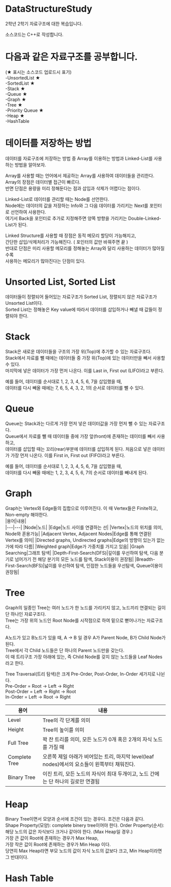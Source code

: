 # DataStructureStudy
2학년 2학기 자료구조에 대한 복습입니다.   
 
소스코드는 C++로 작성합니다.   


# 다음과 같은 자료구조를 공부합니다.   
(★ 표시는 소스코드 업로드시 표기)   
-UnsortedList ★    
-SortedList ★    
-Stack ★    
-Queue ★    
-Graph ★    
-Tree ★   
-Priority Queue ★      
-Heap ★     
-HashTable   

# 데이터를 저장하는 방법   

데이터를 자료구조에 저장하는 방법 중 Array를 이용하는 방법과 Linked-List를 사용하는 방법을 알아보자.   
   
Array를 사용할 때는 언어에서 제공하는 Array를 사용하여 데이터들을 관리한다.   
Array의 장점은 데이터별 접근이 빠르다.   
반면 단점은 용량을 미리 정해둔다는 점과 삽입과 삭제가 어렵다는 점이다.   
   
Linked-List로 데이터를 관리할 때는 Node를 선언한다.   
Node에는 데이터의 값을 저장하는 Info와 그 다음 데이터를 가리키는 Next를 포인터로 선언하여 사용한다.   
여기서 Back을 포인터로 추가로 지정해주면 양쪽 방향을 가리키는 Double-Linked-List가 된다.   
   
Linked Structure를 사용할 때 장점은 동적 메모리 할당이 가능해지고,   
간단한 삽입/삭제처리가 가능해진다. ( 포인터의 값만 바꿔주면 끝 )   
반대로 단점은 미리 사용할 메모리를 정해놓는 Array와 달리 사용하는 데이터가 많아질수록   
사용하는 메모리가 많아진다는 단점이 있다.   
   

# Unsorted List, Sorted List   

데이터들이 정렬되어 들어있는 자료구조가 Sorted List, 정렬되지 않은 자료구조가 Unsorted List이다.   
Sorted List는 정해놓은 Key value에 따라서 데이터를 삽입하거나 빼낼 때 값들이 정렬되야 한다.   


#  Stack   

Stack은 새로운 데이터들을 구조의 가장 위(Top)에 추가할 수 있는 자료구조다.   
Stack에서 자료를 뺄 때에는 데이터들 중 가장 위(Top)에 있는 데이터만을 빼서 사용할 수 있다.   
마지막에 넣은 데이터가 가장 먼저 나온다. 이를 Last in, First out (LIFO)라고 부른다.   

예를 들어, 데이터를 순서대로 1, 2, 3, 4, 5, 6, 7을 삽입했을 때,    
데이터를 다시 빼올 때에는 7, 6, 5, 4, 3, 2, 1의 순서로 데이터를 뺄 수 있다.


#  Queue   

Queue는 Stack과는 다르게 가장 먼저 넣은 데이터값을 가장 먼저 뺄 수 있는 자료구조다.   
Queue에서 자료를 뺄 때 데이터들 중에 가장 앞(front)에 존재하는 데이터를 빼서 사용하고,   
데이터를 삽입할 때는 꼬리(rear)부분에 데이터를 삽입하게 된다.
처음으로 넣은 데이터가 가장 먼저 나온다. 이를 First in, First out (FIFO)라고 부른다.

예를 들어, 데이터를 순서대로 1, 2, 3, 4, 5, 6, 7을 삽입했을 때,   
데이터를 다시 빼올 때에는 1, 2, 3, 4, 5, 6, 7의 순서로 데이터를 빼내게 된다.


#  Graph    
Graph는 Vertex와 Edge들의 집합으로 이루어진다. 이 때 Vertex들은 Finite하고, Non-empty 해야한다.  
|용어|내용|   
|---|---|
|Node|노드|
|Edge|노드 사이를 연결하는 선|
|Vertex|노드의 위치를 의미, Node와 혼용가능|
|Adjacent Vertex, Adjacent Nodes|Edge를 통해 연결된 Vertex를 의미|
|Directed graphs, Undirected graphs|Edge의 방향이 있는가 없는가에 따라 다름|
|Weighted graph|Edge가 가중치를 가지고 있음|
|Graph Searching|그래프 탐색|
|Depth-First-Search(DFS)|깊이를 우선하여 탐색, 다음 분기로 넘어가기 전 해당 분기의 모든 노드를 탐색, Stack이용이 권장됨|
|Breadth-First-Search(BFS)|넓이를 우선하여 탐색, 인접한 노드들을 우선탐색, Queue이용이 권장됨|


#  Tree   

Graph의 일종인 Tree는 여러 노드가 한 노드를 가리키지 않고, 노드끼리 연결되는 길이 단 하나인 자료구조다.   
Tree는 가장 위의 노드인 Root Node를 시작점으로 하여 밑으로 뻗어나가는 자료구조다.   
     
A노드가 있고 B노드가 있을 때, A -> B 일 경우 A가 Parent Node, B가 Child Node가 된다.      
Tree에서 각 Child 노드들은 단 하나의 Parent 노드만을 갖는다.   
이 때 트리구조 가장 아래에 있는, 즉 Child Node를 갖지 않는 노드들을 Leaf Nodes라고 한다.

Tree Traversal(트리 탐색)은 크게 Pre-Order, Post-Order, In-Order 세가지로 나뉜다.   
Pre-Order = Root -> Left -> Right   
Post-Order = Left -> Right -> Root   
In-Order = Left -> Root -> Right   

|용어|내용|   
|---|---|
|Level|Tree의 각 단계를 의미|
|Height|Tree의 높이를 의미|
|Full Tree|꽉 찬 트리를 의미, 모든 노드가 0개 혹은 2개의 자식 노드를 가질 때|
|Complete Tree|오른쪽 제일 아래가 비어있는 트리, 마지막 level(leaf nodes)에서의 요소들이 왼쪽부터 채워진다.|
|Binary Tree|이진 트리, 모든 노드의 자식이 최대 두개이고, 노드 간에는 단 하나의 길로만 연결됨|


# Heap  
Binary Tree이면서 모양과 순서에 조건이 있는 경우다. 조건은 다음과 같다.   
Shape Property(모양): complete binery tree이어야 한다.
Order Property(순서): 해당 노드의 값은 자식보다 크거나 같아야 한다. (Max Heap일 경우.)      
가장 큰 값이 Root에 존재하는 경우가 Max Heap,   
가장 작은 값이 Root에 존재하는 경우가 Min Heap 이다.    
당연히 Max Heap라면 부모 노드의 값이 자식 노드의 값보다 크고, Min Heap이라면 그 반대이다.   

# Hash Table   

